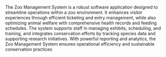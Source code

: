 The Zoo Management System is a robust software application designed to streamline operations within a zoo environment.
It enhances visitor experiences through efficient ticketing and entry management, while also optimizing animal welfare with comprehensive health records and feeding schedules. 
The system supports staff in managing exhibits, scheduling, and training, and integrates conservation efforts by tracking species data and supporting research initiatives. 
With powerful reporting and analytics, the Zoo Management System ensures operational efficiency and sustainable conservation practices
